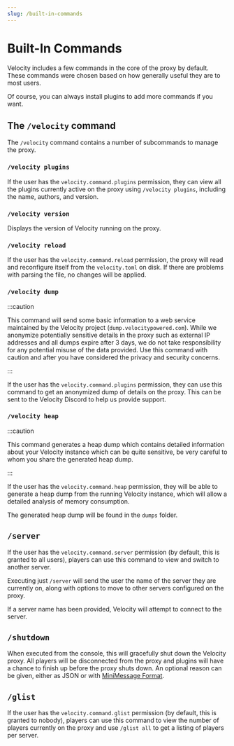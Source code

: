 ```yaml
---
slug: /built-in-commands
---
```


# Built-In Commands

Velocity includes a few commands in the core of the proxy by default. These commands were chosen
based on how generally useful they are to most users.

Of course, you can always install plugins to add more commands if you want.

## The `/velocity` command

The `/velocity` command contains a number of subcommands to manage the proxy.

### `/velocity plugins`

If the user has the `velocity.command.plugins` permission, they can view all the plugins currently
active on the proxy using `/velocity plugins`, including the name, authors, and version.

### `/velocity version`

Displays the version of Velocity running on the proxy.

### `/velocity reload`

If the user has the `velocity.command.reload` permission, the proxy will read and reconfigure itself
from the `velocity.toml` on disk. If there are problems with parsing the file, no changes will be
applied.

### `/velocity dump`

:::caution

This command will send some basic information to a web service maintained by the Velocity project
(`dump.velocitypowered.com`). While we anonymize potentially sensitive details in the proxy such as
external IP addresses and all dumps expire after 3 days, we do not take responsibility for any
potential misuse of the data provided. Use this command with caution and after you have considered
the privacy and security concerns.

:::

If the user has the `velocity.command.plugins` permission, they can use this command to get an
anonymized dump of details on the proxy. This can be sent to the Velocity Discord to help us provide
support.

### `/velocity heap`

:::caution

This command generates a heap dump which contains detailed information about your Velocity instance
which can be quite sensitive, be very careful to whom you share the generated heap dump.

:::

If the user has the `velocity.command.heap` permission, they will be able to generate a heap dump
from the running Velocity instance, which will allow a detailed analysis of memory consumption.

The generated heap dump will be found in the `dumps` folder.

## `/server`

If the user has the `velocity.command.server` permission (by default, this is granted to all users),
players can use this command to view and switch to another server.

Executing just `/server` will send the user the name of the server they are currently on, along with
options to move to other servers configured on the proxy.

If a server name has been provided, Velocity will attempt to connect to the server.

## `/shutdown`

When executed from the console, this will gracefully shut down the Velocity proxy. All players will
be disconnected from the proxy and plugins will have a chance to finish up before the proxy shuts
down. An optional reason can be given, either as JSON or with [MiniMessage Format](https://docs.advntr.dev/minimessage/format.html).

## `/glist`

If the user has the `velocity.command.glist` permission (by default, this is granted to nobody),
players can use this command to view the number of players currently on the proxy and use
`/glist all` to get a listing of players per server.

